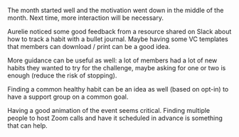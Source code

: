 The month started well and the motivation went down in the middle of the month.
Next time, more interaction will be necessary.

Aurelie noticed some good feedback from a resource shared on Slack about how to track a habit with a bullet journal.
Maybe having some VC templates that members can download / print can be a good idea.

More guidance can be useful as well: a lot of members had a lot of new habits they wanted to try for the challenge, maybe asking for one or two is enough (reduce the risk of stopping).

Finding a common healthy habit can be an idea as well (based on opt-in) to have a support group on a common goal.

Having a good animation of the event seems critical. Finding multiple people to host Zoom calls and have it scheduled in advance is something that can help.
